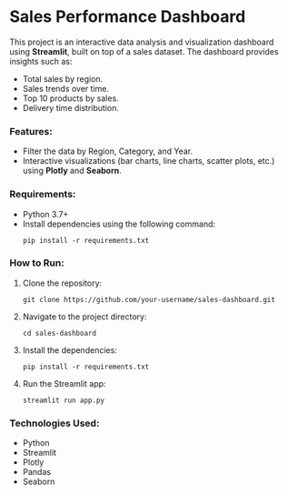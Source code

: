 # Sales Performance Dashboard

This project is an interactive data analysis and visualization dashboard using **Streamlit**, built on top of a sales dataset. The dashboard provides insights such as:
- Total sales by region.
- Sales trends over time.
- Top 10 products by sales.
- Delivery time distribution.

### Features:
- Filter the data by Region, Category, and Year.
- Interactive visualizations (bar charts, line charts, scatter plots, etc.) using **Plotly** and **Seaborn**.
  
### Requirements:
- Python 3.7+
- Install dependencies using the following command:
    ```
    pip install -r requirements.txt
    ```

### How to Run:
1. Clone the repository:
    ```
    git clone https://github.com/your-username/sales-dashboard.git
    ```
2. Navigate to the project directory:
    ```
    cd sales-dashboard
    ```
3. Install the dependencies:
    ```
    pip install -r requirements.txt
    ```
4. Run the Streamlit app:
    ```
    streamlit run app.py
    ```

### Technologies Used:
- Python
- Streamlit
- Plotly
- Pandas
- Seaborn
